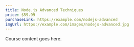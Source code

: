 ```yaml
---
title: Node.js Advanced Techniques
price: $59.99
purchaseLink: https://example.com/nodejs-advanced
imgUrl: https://example.com/images/nodejs-advanced.jpg
---
```


Course content goes here.

